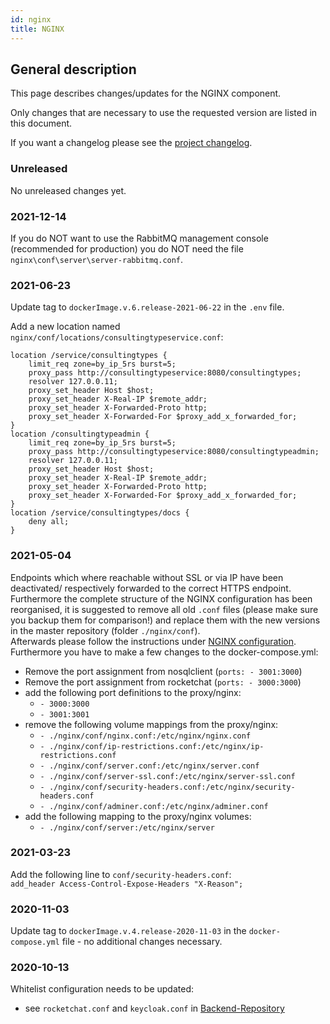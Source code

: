 ```yaml
---
id: nginx
title: NGINX
---
```


## General description

This page describes changes/updates for the NGINX component.

Only changes that are necessary to use the requested version are listed in this document.

If you want a changelog please see the [project changelog](https://github.com/Onlineberatung/onlineBeratung-nginx/blob/main/CHANGELOG.md).

### Unreleased

No unreleased changes yet.

### 2021-12-14

If you do NOT want to use the RabbitMQ management console (recommended for production) you do NOT need the file `nginx\conf\server\server-rabbitmq.conf`.
  
### 2021-06-23

Update tag to `dockerImage.v.6.release-2021-06-22` in the `.env` file.

Add a new location named `nginx/conf/locations/consultingtypeservice.conf`:
```# ConsultingTypeService
location /service/consultingtypes {
    limit_req zone=by_ip_5rs burst=5;
    proxy_pass http://consultingtypeservice:8080/consultingtypes;
    resolver 127.0.0.11;
    proxy_set_header Host $host;
    proxy_set_header X-Real-IP $remote_addr;
    proxy_set_header X-Forwarded-Proto http;
    proxy_set_header X-Forwarded-For $proxy_add_x_forwarded_for;
}
location /consultingtypeadmin {
    limit_req zone=by_ip_5rs burst=5;
    proxy_pass http://consultingtypeservice:8080/consultingtypeadmin;
    resolver 127.0.0.11;
    proxy_set_header Host $host;
    proxy_set_header X-Real-IP $remote_addr;
    proxy_set_header X-Forwarded-Proto http;
    proxy_set_header X-Forwarded-For $proxy_add_x_forwarded_for;
}
location /service/consultingtypes/docs {
    deny all;
}
```

### 2021-05-04

Endpoints which where reachable without SSL or via IP have been deactivated/ respectively forwarded to the correct HTTPS endpoint.
Furthermore the complete structure of the NGINX configuration has been reorganised, it is suggested to remove all old `.conf` files (please make sure you backup them for comparison!) and replace them with the new versions in the master repository (folder `./nginx/conf`). \
Afterwards please follow the instructions under [NGINX configuration](../backend/nginx.md). \
Furthermore you have to make a few changes to the docker-compose.yml:
- Remove the port assignment from nosqlclient (`ports: - 3001:3000`)
- Remove the port assignment from rocketchat (`ports: - 3000:3000`)
- add the following port definitions to the proxy/nginx:
  - `- 3000:3000`
  - `- 3001:3001`
- remove the following volume mappings from the proxy/nginx:
  - `- ./nginx/conf/nginx.conf:/etc/nginx/nginx.conf`
  - `- ./nginx/conf/ip-restrictions.conf:/etc/nginx/ip-restrictions.conf`
  - `- ./nginx/conf/server.conf:/etc/nginx/server.conf`
  - `- ./nginx/conf/server-ssl.conf:/etc/nginx/server-ssl.conf`
  - `- ./nginx/conf/security-headers.conf:/etc/nginx/security-headers.conf`
  - `- ./nginx/conf/adminer.conf:/etc/nginx/adminer.conf`
- add the following mapping to the proxy/nginx volumes:
  - `- ./nginx/conf/server:/etc/nginx/server`

### 2021-03-23

Add the following line to `conf/security-headers.conf`:  
`add_header Access-Control-Expose-Headers "X-Reason";`

### 2020-11-03

Update tag to `dockerImage.v.4.release-2020-11-03` in the `docker-compose.yml` file - no additional changes necessary.

### 2020-10-13

Whitelist configuration needs to be updated:
 - see `rocketchat.conf` and `keycloak.conf` in [Backend-Repository](https://github.com/CaritasDeutschland/caritas-onlineBeratung-backend/tree/master/nginx/conf/locations)
